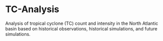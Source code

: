 # TC-Analysis
Analysis of tropical cyclone (TC) count and intensity in the North Atlantic basin based on historical observations, historical simulations, and future simulations.
